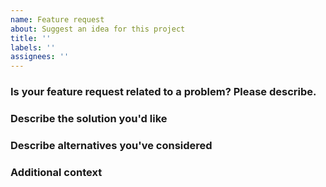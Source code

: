 ```yaml
---
name: Feature request
about: Suggest an idea for this project
title: ''
labels: ''
assignees: ''
---
```


<!-- Thanks for making the Kobiton docs repository better! -->

### Is your feature request related to a problem? Please describe.
<!-- A clear and concise description of what the problem is. Ex. I'm always frustrated when [...] -->


### Describe the solution you'd like
<!-- A clear and concise description of what you want to happen. -->


### Describe alternatives you've considered
<!-- A clear and concise description of any alternative solutions or features you've considered. -->


### Additional context
<!-- Add any other context or screenshots about the feature request here. -->
